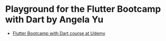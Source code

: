 # Playground for the Flutter Bootcamp with Dart by Angela Yu

- [Flutter Bootcamp with Dart course at Udemy](https://www.udemy.com/course/flutter-bootcamp-with-dart)

